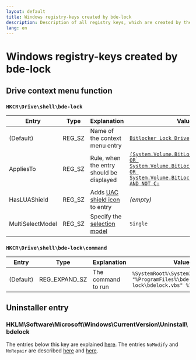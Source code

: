 ```yaml
---
layout: default
title: Windows registry-keys created by bde-lock
description: Description of all registry keys, which are created by the bde-lock installer to provide a drive context menu entry to lock an unlocked BitLocker encrypted drive
lang: en
---
```


# Windows registry-keys created by bde-lock

## Drive context menu function

### `HKCR\Drive\shell\bde-lock`

Entry | Type | Explanation | Value | Localized
------|------|-------------|-------|----------
(Default) | REG_SZ | Name of the context menu entry | [`Bitlocker Lock Drive`](/locale/en.nsh#L18) | yes
AppliesTo | REG_SZ | Rule, when the entry should be displayed | [`(System.Volume.BitLockerProtection:=1 OR System.Volume.BitLockerProtection:=3 OR System.Volume.BitLockerProtection:=5) AND NOT C:`](/bdelock.nsi#L77) | no
HasLUAShield | REG_SZ | Adds [UAC shield icon](https://docs.microsoft.com/en-us/windows/desktop/uxguide/winenv-uac#uac-shield-icon) to entry | *(empty)* | no
MultiSelectModel | REG_SZ | Specify the [selection model](https://docs.microsoft.com/en-us/windows/desktop/shell/how-to-employ-the-verb-selection-model) | `Single` | no

### `HKCR\Drive\shell\bde-lock\command`

Entry | Type | Explanation | Value | Localized
------|------|-------------|-------|----------
(Default) | REG_EXPAND_SZ | The command to run | `%SystemRoot%\System32\wscript.exe "%ProgramFiles%\bde-lock\bdelock.vbs" %1` | no

## Uninstaller entry

### HKLM\Software\Microsoft\Windows\CurrentVersion\Uninstall\bdelock

The entries below this key are explained [here](https://docs.microsoft.com/en-us/windows/desktop/msi/uninstall-registry-key). The entries `NoModify` and `NoRepair` are described [here](https://docs.microsoft.com/en-us/windows/desktop/msi/arpnomodify) and [here](https://docs.microsoft.com/en-us/windows/desktop/msi/arpnorepair).
